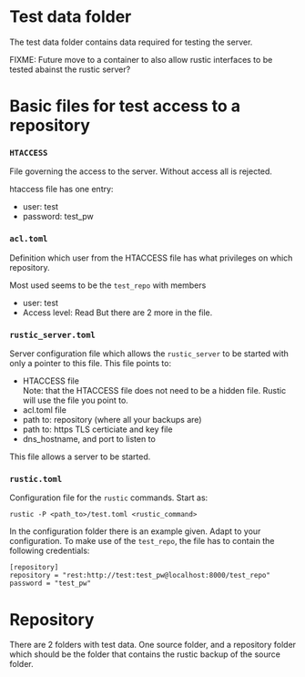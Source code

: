 # Test data folder
The test data folder contains data required for testing the server.

FIXME: Future move to a container to also allow rustic interfaces to be 
tested abainst the rustic server?

# Basic files for test access to a repository

### `HTACCESS`

File governing the access to the server. Without access all is rejected.

htaccess file has one entry:

- user: test
- password: test_pw

### `acl.toml`

Definition which user from the HTACCESS file has what privileges on
which repository.

Most used seems to be the `test_repo` with members
- user: test
- Access level: Read
But there are 2 more in the file.

### `rustic_server.toml`

Server configuration file which allows the `rustic_server` to be started with
only a pointer to this file. This file points to:

- HTACCESS file <br> Note: that the HTACCESS file does not need to be a hidden
  file. Rustic will use the file you point to.
- acl.toml file
- path to: repository (where all your backups are)
- path to: https TLS certiciate and key file
- dns_hostname, and port to listen to

This file allows a server to be started.

### `rustic.toml`

Configuration file for the `rustic` commands. Start as:

```
rustic -P <path_to>/test.toml <rustic_command>
```

In the configuration folder there is an example given. Adapt to your configuration.
To make use of the `test_repo`, the file has to contain the following credentials:

```
[repository]
repository = "rest:http://test:test_pw@localhost:8000/test_repo"
password = "test_pw"
```

# Repository

There are 2 folders with test data. One source folder, and a repository folder which 
should be the folder that contains the rustic backup of the source folder.